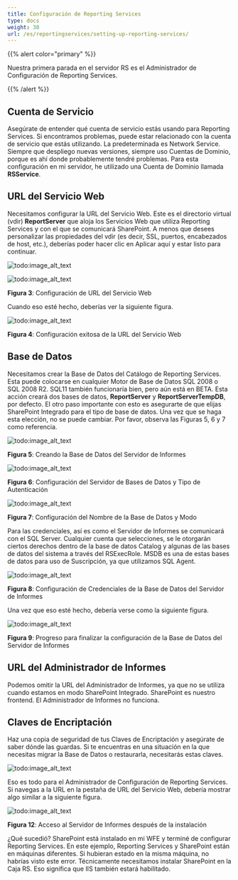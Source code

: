 ```yaml
---
title: Configuración de Reporting Services
type: docs
weight: 30
url: /es/reportingservices/setting-up-reporting-services/
---
```


{{% alert color="primary" %}} 

Nuestra primera parada en el servidor RS es el Administrador de Configuración de Reporting Services. 

{{% /alert %}} 
## **Cuenta de Servicio**
Asegúrate de entender qué cuenta de servicio estás usando para Reporting Services. Si encontramos problemas, puede estar relacionado con la cuenta de servicio que estás utilizando. La predeterminada es Network Service. Siempre que despliego nuevas versiones, siempre uso Cuentas de Dominio, porque es ahí donde probablemente tendré problemas. Para esta configuración en mi servidor, he utilizado una Cuenta de Dominio llamada **RSService**. 
## **URL del Servicio Web**
Necesitamos configurar la URL del Servicio Web. Este es el directorio virtual (vdir) **ReportServer** que aloja los Servicios Web que utiliza Reporting Services y con el que se comunicará SharePoint. A menos que desees personalizar las propiedades del vdir (es decir, SSL, puertos, encabezados de host, etc.), deberías poder hacer clic en Aplicar aquí y estar listo para continuar. 

![todo:image_alt_text](setting-up-reporting-services_1.png)

![todo:image_alt_text](setting-up-reporting-services_2.png)

**Figura 3**: Configuración de URL del Servicio Web 

Cuando eso esté hecho, deberías ver la siguiente figura. 

![todo:image_alt_text](setting-up-reporting-services_3.png)

**Figura 4**: Configuración exitosa de la URL del Servicio Web 
## **Base de Datos**
Necesitamos crear la Base de Datos del Catálogo de Reporting Services. Esta puede colocarse en cualquier Motor de Base de Datos SQL 2008 o SQL 2008 R2. SQL11 también funcionaría bien, pero aún está en BETA. Esta acción creará dos bases de datos, **ReportServer** y **ReportServerTempDB**, por defecto. 
El otro paso importante con esto es asegurarte de que elijas SharePoint Integrado para el tipo de base de datos. Una vez que se haga esta elección, no se puede cambiar. Por favor, observa las Figuras 5, 6 y 7 como referencia. 

![todo:image_alt_text](setting-up-reporting-services_4.png)

**Figura 5**: Creando la Base de Datos del Servidor de Informes 

![todo:image_alt_text](setting-up-reporting-services_5.png)

**Figura 6**: Configuración del Servidor de Bases de Datos y Tipo de Autenticación 

![todo:image_alt_text](setting-up-reporting-services_6.png)

**Figura 7**: Configuración del Nombre de la Base de Datos y Modo 

Para las credenciales, así es como el Servidor de Informes se comunicará con el SQL Server. Cualquier cuenta que selecciones, se le otorgarán ciertos derechos dentro de la base de datos Catalog y algunas de las bases de datos del sistema a través del RSExecRole. MSDB es una de estas bases de datos para uso de Suscripción, ya que utilizamos SQL Agent. 

![todo:image_alt_text](setting-up-reporting-services_7.png)

**Figura 8**: Configuración de Credenciales de la Base de Datos del Servidor de Informes 

Una vez que eso esté hecho, debería verse como la siguiente figura. 

![todo:image_alt_text](setting-up-reporting-services_8.png)

**Figura 9**: Progreso para finalizar la configuración de la Base de Datos del Servidor de Informes 
## **URL del Administrador de Informes**
Podemos omitir la URL del Administrador de Informes, ya que no se utiliza cuando estamos en modo SharePoint Integrado. SharePoint es nuestro frontend. El Administrador de Informes no funciona. 
## **Claves de Encriptación**
Haz una copia de seguridad de tus Claves de Encriptación y asegúrate de saber dónde las guardas. Si te encuentras en una situación en la que necesitas migrar la Base de Datos o restaurarla, necesitarás estas claves. 

![todo:image_alt_text](setting-up-reporting-services_9.png)

Eso es todo para el Administrador de Configuración de Reporting Services. Si navegas a la URL en la pestaña de URL del Servicio Web, debería mostrar algo similar a la siguiente figura. 

![todo:image_alt_text](setting-up-reporting-services_10.png)

**Figura 12**: Acceso al Servidor de Informes después de la instalación 

¿Qué sucedió? SharePoint está instalado en mi WFE y terminé de configurar Reporting Services. En este ejemplo, Reporting Services y SharePoint están en máquinas diferentes. Si hubieran estado en la misma máquina, no habrías visto este error. Técnicamente necesitamos instalar SharePoint en la Caja RS. Eso significa que IIS también estará habilitado.
